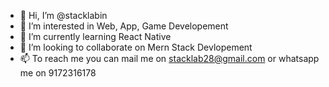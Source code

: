 - 👋 Hi, I’m @stacklabin
- 👀 I’m interested in Web, App, Game Developement
- 🌱 I’m currently learning React Native
- 💞️ I’m looking to collaborate on Mern Stack Devlopement
- 📫 To reach me you can mail me on stacklab28@gmail.com or whatsapp me on 9172316178

<!---
stacklabin/stacklabin is a ✨ special ✨ repository because its `README.md` (this file) appears on your GitHub profile.
You can click the Preview link to take a look at your changes.
--->
